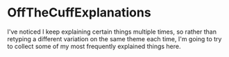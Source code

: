# OffTheCuffExplanations
I've noticed I keep explaining certain things multiple times, so rather than retyping a different variation on the same theme each time, I'm going to try to collect some of my most frequently explained things here.
